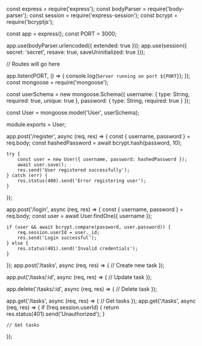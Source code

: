 const express = require('express');
const bodyParser = require('body-parser');
const session = require('express-session');
const bcrypt = require('bcryptjs');

const app = express();
const PORT = 3000;

app.use(bodyParser.urlencoded({ extended: true }));
app.use(session({
    secret: 'secret',
    resave: true,
    saveUninitialized: true
}));

// Routes will go here

app.listen(PORT, () => {
    console.log(`Server running on port ${PORT}`);
});
const mongoose = require('mongoose');

const userSchema = new mongoose.Schema({
    username: { type: String, required: true, unique: true },
    password: { type: String, required: true }
});

const User = mongoose.model('User', userSchema);

module.exports = User;

app.post('/register', async (req, res) => {
    const { username, password } = req.body;
    const hashedPassword = await bcrypt.hash(password, 10);

    try {
        const user = new User({ username, password: hashedPassword });
        await user.save();
        res.send('User registered successfully');
    } catch (err) {
        res.status(400).send('Error registering user');
    }
});

app.post('/login', async (req, res) => {
    const { username, password } = req.body;
    const user = await User.findOne({ username });

    if (user && await bcrypt.compare(password, user.password)) {
        req.session.userId = user._id;
        res.send('Login successful');
    } else {
        res.status(401).send('Invalid credentials');
    }
});
app.post('/tasks', async (req, res) => {
    // Create new task
});

app.put('/tasks/:id', async (req, res) => {
    // Update task
});

app.delete('/tasks/:id', async (req, res) => {
    // Delete task
});

app.get('/tasks', async (req, res) => {
    // Get tasks
});
app.get('/tasks', async (req, res) => {
    if (!req.session.userId) {
        return res.status(401).send('Unauthorized');
    }

    // Get tasks
});
